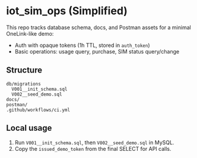 
# iot_sim_ops (Simplified)

This repo tracks database schema, docs, and Postman assets for a minimal OneLink-like demo:

- Auth with opaque tokens (1h TTL, stored in `auth_token`)
- Basic operations: usage query, purchase, SIM status query/change

## Structure
```
db/migrations
  V001__init_schema.sql
  V002__seed_demo.sql
docs/
postman/
.github/workflows/ci.yml
```

## Local usage
1. Run `V001__init_schema.sql`, then `V002__seed_demo.sql` in MySQL.
2. Copy the `issued_demo_token` from the final SELECT for API calls.
